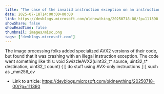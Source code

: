 ```yaml
---
title: "The case of the invalid instruction exception on an instruction that should never have executed"
date: 2025-07-18T14:00:00+00:00
link: https://devblogs.microsoft.com/oldnewthing/20250718-00/?p=111390
showShare: false
showReadTime: false
thumbnail: images/misc.png
tags: ["devblogs.microsoft.com"]
---
```

The image processing folks added specialized AVX2 versions of their code, but found that it was crashing with an illegal instruction exception. The code went something like this: void SwizzleAVX2(uint32_t* source, uint32_t* destination, uint32_t count) { ⟦ do stuff using AVX-only instructions ⟧ ⟦ such as _mm256_cv

- Link to article: https://devblogs.microsoft.com/oldnewthing/20250718-00/?p=111390